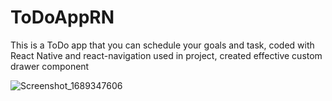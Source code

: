 # ToDoAppRN

This is a ToDo app that you can schedule your goals and task, coded with React Native and react-navigation used in project, created effective custom drawer component

![Screenshot_1689347606](https://github.com/serdarmengutay/ToDoAppRN/assets/77384362/fc06d722-435a-4c6f-9981-798f487bc3d3)
